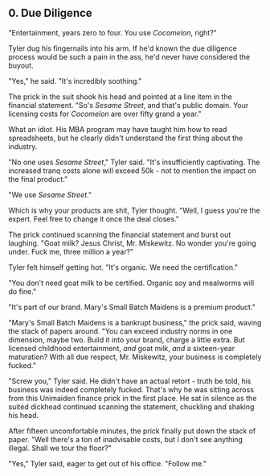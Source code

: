 ## 0. Due Diligence

"Entertainment, years zero to four. You use _Cocomelon_, right?"

Tyler dug his fingernails into his arm. If he'd known the due diligence process would be such a pain in the ass, he'd never have considered the buyout.

"Yes," he said. "It's incredibly soothing."

The prick in the suit shook his head and pointed at a line item in the financial statement. "So's _Sesame Street_, and that's public domain. Your licensing costs for _Cocomelon_ are over fifty grand a year."

What an idiot. His MBA program may have taught him how to read spreadsheets, but he clearly didn't understand the first thing about the industry.

"No one uses _Sesame Street_," Tyler said. "It's insufficiently captivating. The increased tranq costs alone will exceed 50k - not to mention the impact on the final product."

"We use _Sesame Street_."

Which is why your products are shit, Tyler thought. "Well, I guess you're the expert. Feel free to change it once the deal closes."

The prick continued scanning the financial statement and burst out laughing. "Goat milk? Jesus Christ, Mr. Miskewitz. No wonder you're going under. Fuck me, three million a year?"

Tyler felt himself getting hot. "It's organic. We need the certification."

"You don't need goat milk to be certified. Organic soy and mealworms will do fine."

"It's part of our brand. Mary's Small Batch Maidens is a premium product."

"Mary's Small Batch Maidens is a bankrupt business," the prick said, waving the stack of papers around. "You can exceed industry norms in one dimension, maybe two. Build it into your brand, charge a little extra. But licensed childhood entertainment, _and_ goat milk, _and_ a sixteen-year maturation? With all due respect, Mr. Miskewitz, your business is completely fucked."

"Screw you," Tyler said. He didn't have an actual retort - truth be told, his business was indeed completely fucked. That's why he was sitting across from this Unimaiden finance prick in the first place. He sat in silence as the suited dickhead continued scanning the statement, chuckling and shaking his head.

After fifteen uncomfortable minutes, the prick finally put down the stack of paper. "Well there's a ton of inadvisable costs, but I don't see anything illegal. Shall we tour the floor?"

"Yes," Tyler said, eager to get out of his office. "Follow me."
